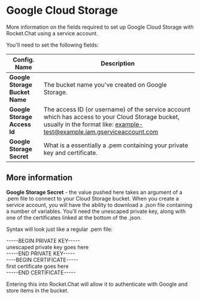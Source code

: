 # Google Cloud Storage

More information on the fields required to set up Google Cloud Storage with Rocket.Chat using a service account.

You'll need to set the following fields:

Config. Name | Description
------------ | -------------
**Google Storage Bucket Name** | The bucket name you've created on Google Storage.
**Google Storage Access Id** | The access ID (or username) of the service account which has access to your Cloud Storage bucket, usually in the format like: example-test@example.iam.gserviceaccount.com
**Google Storage Secret** | What is a essentially a .pem containing your private key and certificate.

## More information
**Google Storage Secret** - the value pushed here takes an argument of a .pem file to connect to your Cloud Storage bucket. When you create a service account, you will have the ability to download a .json file containing a number of variables. You'll need the unescaped private key, along with one of the certificates linked at the bottom of the .json.

Syntax will look just like a regular .pem file:

-----BEGIN PRIVATE KEY-----  
unescaped private key goes here  
-----END PRIVATE KEY-----  
----BEGIN CERTIFICATE-----  
first certificate goes here  
-----END CERTIFICATE-----  

Entering this into Rocket.Chat will allow it to authenticate with Google and store items in the bucket.
